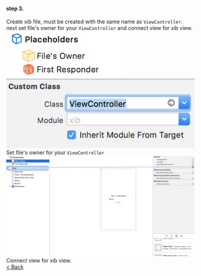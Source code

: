 #### step 3.  
Create xib file, must be created with the same name as `ViewController`.  
next set file's owner for your `ViewController` and connect view for xib view.  
![xib_0](./xib_0.png)  
![xib_1](./xib_1.png)  
Set file's owner for your `ViewController`  
![xib_2](./xib_2.png)   
Connect view for xib view.  
[< Back](../README.md)  